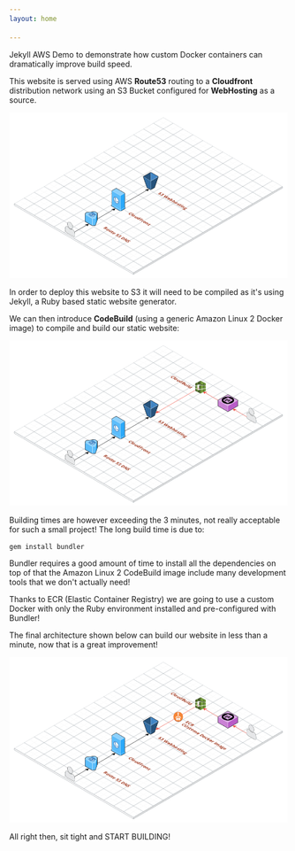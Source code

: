 ```yaml
---
layout: home

---
```

Jekyll AWS Demo to demonstrate how custom Docker containers can dramatically improve build speed.

This website is served using AWS **Route53** routing to a **Cloudfront** distribution network using an S3 Bucket configured for **WebHosting** as a source.

![](/uploads/1.png)

In order to deploy this website to S3 it will need to be compiled as it's using Jekyll, a Ruby based static website generator.

We can then introduce **CodeBuild** (using a generic Amazon Linux 2 Docker image) to compile and build our static website:

![](/uploads/2.png)

Building times are however exceeding the 3 minutes, not really acceptable for such a small project! The long build time is due to:

    gem install bundler

Bundler requires a good amount of time to install all the dependencies on top of that the Amazon Linux 2 CodeBuild image include many development tools that we don't actually need!

Thanks to ECR (Elastic Container Registry) we are going to use a custom Docker with only the Ruby environment installed and pre-configured with Bundler!

The final architecture shown below can build our website in less than a minute, now that is a great improvement!

![](/uploads/3.png) 

All right then, sit tight and START BUILDING!
